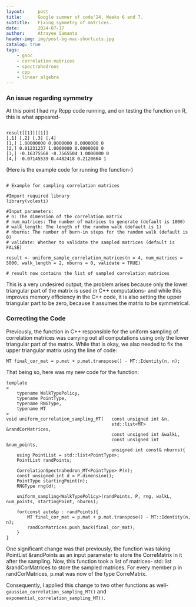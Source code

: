 ```yaml
---
layout:     post
title:      Google summer of code'24, Weeks 6 and 7.
subtitle:   Fixing symmetry of matrices.
date:       2024-07-17
author:     Atrayee Samanta
header-img: img/post-bg-mac-shortcuts.jpg
catalog: true
tags:
    - gsoc
    - correlation matrices
    - spectrahedrons
    - cpp
    - linear algebra
---
```


### An issue regarding symmetry

At this point I had my Rcpp code running, and on testing the function on R, this is what appeared-

```

result[[1]][[1]]
[,1] [,2] [,3] [,4]
[1,] 1.00000000 0.0000000 0.0000000 0 
[2,] 0.01231237 1.0000000 0.0000000 0 
[3,] -0.16375568 -0.7565504 1.0000000 0 
[4,] -0.07145539 0.4482418 0.2120664 1
```

(Here is the example code for running the function-)

```

# Example for sampling correlation matrices

#Import required library
library(volesti)

#Input parameters:
# n: The dimension of the correlation matrix
# num_matrices: The number of matrices to generate (default is 1000)
# walk_length: The length of the random walk (default is 1)
# nburns: The number of burn-in steps for the random walk (default is 0)
# validate: Whether to validate the sampled matrices (default is FALSE)

result <- uniform_sample_correlation_matrices(n = 4, num_matrices = 5000, walk_length = 2, nburns = 0, validate = TRUE)

# result now contains the list of sampled correlation matrices

```

This is a very undesired output; the problem arises because only the lower triangular part of the matrix is used in C++ computations- and while this improves memory efficiency in the C++ code, it is also setting the upper triangular part to be zero, because it assumes the matrix to be symmetrical.

### Correcting the Code

Previously, the function in C++ responsible for the uniform sampling of correlation matrices was carrying out all computations using only the lower triangular part of the matrix. While that is okay, we also needed to fix the upper triangular matrix using the line of code:

` MT final_cor_mat = p.mat + p.mat.transpose() - MT::Identity(n, n); `

That being so, here was my new code for the function:

```
template
<
    typename WalkTypePolicy,
    typename PointType,
    typename RNGType,
    typename MT
>
void uniform_correlation_sampling_MT(   const unsigned int &n,
                                        std::list<MT> &randCorMatrices,
                                        const unsigned int &walkL,
                                        const unsigned int &num_points,
                                        unsigned int const& nburns){
    using PointList = std::list<PointType>;
    PointList randPoints;
    
    CorrelationSpectrahedron_MT<PointType> P(n);
    const unsigned int d = P.dimension();
    PointType startingPoint(n);
    RNGType rng(d);

    uniform_sampling<WalkTypePolicy>(randPoints, P, rng, walkL, num_points, startingPoint, nburns);

    for(const auto&p : randPoints){
        MT final_cor_mat = p.mat + p.mat.transpose() - MT::Identity(n, n);
    	randCorMatrices.push_back(final_cor_mat);
    }
}
```

One significant change was that previously, the function was taking PointList &randPoints as an input parameter to store the CorreMatrix<NT> in it after the sampling. Now, this function took a list of matrices- std::list<MT> &randCorMatrices to store the sampled matrices. For every member p in randCorMatrices, p.mat was now of the type CorreMatrix<NT>.

Consequently, I applied this change to two other functions as well- ` gaussian_correlation_sampling_MT() ` and ` exponential_correlation_sampling_MT() `.
